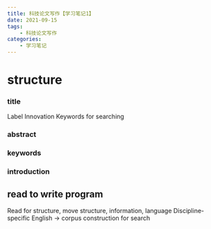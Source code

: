 ```yaml
---
title: 科技论文写作【学习笔记1】
date: 2021-09-15
tags: 
    - 科技论文写作
categories: 
    - 学习笔记
---
```

# structure

### title

Label Innovation Keywords for searching

### abstract

### keywords

### introduction

read to write program
---------------------

Read for structure, move structure, information, language Discipline-specific English -> corpus construction for search